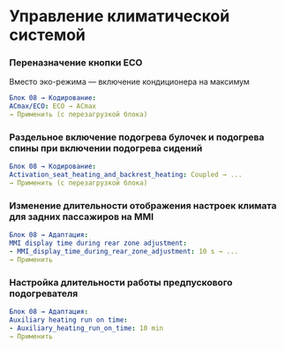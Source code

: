 
# Управление климатической системой

### Переназначение кнопки ECO

Вместо эко-режима — включение кондиционера на максимум

``` yaml
Блок 08 → Кодирование:
ACmax/ECO: ECO → ACmax
→ Применить (с перезагрузкой блока)
```

### Раздельное включение подогрева булочек и подогрева спины при включении подогрева сидений
``` yaml
Блок 08 → Кодирование:
Activation_seat_heating_and_backrest_heating: Coupled → ...
→ Применить (с перезагрузкой блока)
```

### Изменение длительности отображения настроек климата для задних пассажиров на MMI
``` yaml
Блок 08 → Адаптация:
MMI display time during rear zone adjustment:
- MMI_display_time_during_rear_zone_adjustment: 10 s → ...
→ Применить
```

### Настройка длительности работы предпускового подогревателя

``` yaml
Блок 08 → Адаптация:
Auxiliary heating run on time:
- Auxiliary_heating_run_on_time: 10 min
→ Применить
```